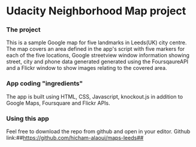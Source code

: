 # Udacity Neighborhood Map project


### The project

This is a sample Google map for five landmarks in Leeds(UK) city centre. The map covers an area defined in the app's script with five markers for each of the five locations, Google streetview window information showing street, city and phone data generated generated using the FoursqaureAPI and a Flickr window to show images relating to the covered area.


### App coding "ingredients"
The app is built using HTML, CSS, Javascript, knockout.js in addition to Google Maps, Foursquare and Flickr APIs.


### Using this app

Feel free to download the repo from github and open in your editor.
Github link:##https://github.com/hicham-alaoui/maps-leeds##

